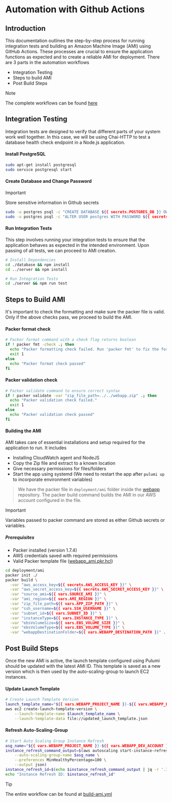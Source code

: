 # Automation with Github Actions

## Introduction
This documentation outlines the step-by-step process for running integration tests and building an Amazon Machine Image (AMI) using GitHub Actions. These processes are crucial to ensure the application functions as expected and to create a reliable AMI for deployment. There are 3 parts in the automation workflows
- Integration Testing
- Steps to build AMI
- Post Build Steps

> [!NOTE]
> The complete workflows can be found [here](https://github.com/CSYE-6225-FALL23/webapp/tree/main/.github/workflows)

## Integration Testing
Integration tests are designed to verify that different parts of your system work well together. In this case, we will be using Chai-HTTP to test a database health check endpoint in a Node.js application.

#### Install PostgreSQL
```bash
sudo apt-get install postgresql
sudo service postgresql start
```

#### Create Database and Change Password
> [!IMPORTANT]
> Store sensitive information in Github secrets

```bash
sudo -u postgres psql -c "CREATE DATABASE ${{ secrets.POSTGRES_DB }} OWNER ${{ secrets.POSTGRES_USER }};"
sudo -u postgres psql -c "ALTER USER postgres WITH PASSWORD ${{ secrets.POSTGRES_PASSWORD }};"
```

#### Run Integration Tests
This step involves running your integration tests to ensure that the application behaves as expected in the intended environment. Upon passing of all tests, we can proceed to AMI creation.
```bash
# Install Dependencies
cd ./database && npm install
cd ../server && npm install

# Run Integration Tests
cd ./server && npm run test
```

## Steps to Build AMI
It's important to check the formatting and make sure the packer file is valid. Only if the above checks pass, we proceed to build the AMI.

#### Packer format check
```bash
# Packer format command with a check flag returns boolean
if ! packer fmt -check .; then
  echo "Packer formatting check failed. Run 'packer fmt' to fix the formatting issues."
  exit 1
else
  echo "Packer format check passed"
fi
```

#### Packer validation check
```bash
# Packer validate command to ensure correct syntax
if ! packer validate -var "zip_file_path=../../webapp.zip" .; then
  echo "Packer validation check failed."
  exit 1
else
  echo "Packer validation check passed"
fi
```

#### Building the AMI
AMI takes care of essential installations and setup required for the application to run. It includes
- Installing CloudWatch agent and NodeJS
- Copy the Zip file and extract to a known location
- Give necessary permissions for files/folders
- Start the app using systemd (We need to restart the app after `pulumi up` to incorporate environment variables)

> We have the packer file in `deployment/ami` folder inside the [webapp](https://github.com/CSYE-6225-FALL23/webapp) repository. The packer build command builds the AMI in our AWS account configured in the file.

> [!IMPORTANT]
> Variables passed to packer command are stored as either Github secrets or variables.

##### Prerequisites
- Packer installed (version 1.7.4)
- AWS credentials saved with required permissions
- Valid Packer template file ([webapp_ami.pkr.hcl](https://github.com/CSYE-6225-FALL23/webapp/blob/main/deployment/ami/webapp_ami.pkr.hcl))

```bash
cd deployment/ami
packer init ./
packer build \
  -var "aws_access_key=${{ secrets.AWS_ACCESS_KEY }}" \
  -var "aws_secret_access_key=${{ secrets.AWS_SECRET_ACCESS_KEY }}" \
  -var "source_ami=${{ vars.SOURCE_AMI }}" \
  -var "ami_region=${{ vars.AMI_REGION }}" \
  -var "zip_file_path=${{ vars.APP_ZIP_PATH }}" \
  -var "ssh_username=${{ vars.SSH_USERNAME }}" \
  -var "subnet_id=${{ vars.SUBNET_ID }}" \
  -var "instanceType=${{ vars.INSTANCE_TYPE }}" \
  -var "ebsVolumeSize=${{ vars.EBS_VOLUME_SIZE }}" \
  -var "ebsVolumeType=${{ vars.EBS_VOLUME_TYPE }}" \
  -var "webappDestinationFolder=${{ vars.WEBAPP_DESTINATION_PATH }}" .
```

## Post Build Steps
Once the new AMI is active, the launch template configured using Pulumi should be updated with the latest AMI ID. This template is saved as a new version which is then used by the auto-scaling-group to launch EC2 instances.

#### Update Launch Template
```bash
# Create Launch Template Version
launch_template_name="${{ vars.WEBAPP_PROJECT_NAME }}-${{ vars.WEBAPP_DEV_ACCOUNT }}-lt"
aws ec2 create-launch-template-version \
    --launch-template-name $launch_template_name \
    --launch-template-data file://updated_launch_template.json
```

#### Refresh Auto-Scaling-Group
```bash
# Start Auto Scaling Group Instance Refresh
asg_name="${{ vars.WEBAPP_PROJECT_NAME }}-${{ vars.WEBAPP_DEV_ACCOUNT }}-asg"
instance_refresh_command_output=$(aws autoscaling start-instance-refresh \
    --auto-scaling-group-name $asg_name \
    --preferences MinHealthyPercentage=100 \
    --output json)
instance_refresh_id=$(echo $instance_refresh_command_output | jq -r '.InstanceRefreshId')
echo "Instance Refresh ID: $instance_refresh_id"
```

> [!TIP]
> The entire workflow can be found at [build-ami.yml](https://github.com/CSYE-6225-FALL23/webapp/blob/main/.github/workflows/biuld-ami.yml)